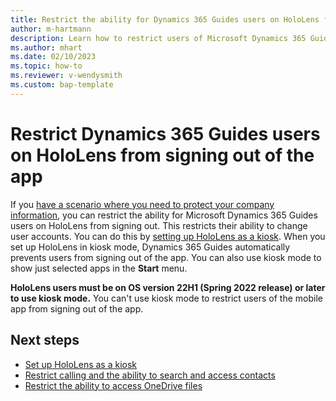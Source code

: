 ```yaml
---
title: Restrict the ability for Dynamics 365 Guides users on HoloLens from signing out of the app
author: m-hartmann
description: Learn how to restrict users of Microsoft Dynamics 365 Guides from signing out of the app. 
ms.author: mhart
ms.date: 02/10/2023
ms.topic: how-to
ms.reviewer: v-wendysmith
ms.custom: bap-template
---
```


# Restrict Dynamics 365 Guides users on HoloLens from signing out of the app

If you [have a scenario where you need to protect your company information](restricted-mode-overview.md), you can restrict the ability for Microsoft Dynamics 365 Guides users on HoloLens from signing out. This restricts their ability to change user accounts. You can do this by [setting up HoloLens as a kiosk](/hololens/hololens-kiosk). When you set up HoloLens in kiosk mode, Dynamics 365 Guides automatically prevents users from signing out of the app. You can also use kiosk mode to show just selected apps in the **Start** menu.

**HoloLens users must be on OS version 22H1 (Spring 2022 release) or later to use kiosk mode.** You can't use kiosk mode to restrict users of the mobile app from signing out of the app.

## Next steps

- [Set up HoloLens as a kiosk](/hololens/hololens-kiosk)
- [Restrict calling and the ability to search and access contacts](restricted-mode-calling.md)
- [Restrict the ability to access OneDrive files](restricted-mode-files.md)
